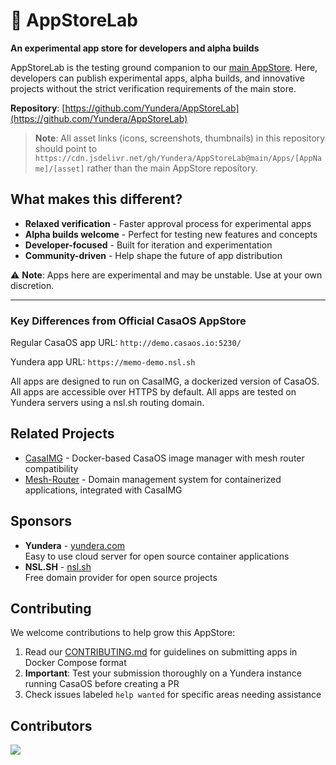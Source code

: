 # 🧪 AppStoreLab

**An experimental app store for developers and alpha builds**

AppStoreLab is the testing ground companion to our [main AppStore](https://github.com/Yundera/AppStore). Here, developers can publish experimental apps, alpha builds, and innovative projects without the strict verification requirements of the main store.

**Repository**: [https://github.com/Yundera/AppStoreLab](https://github.com/Yundera/AppStoreLab)

> **Note**: All asset links (icons, screenshots, thumbnails) in this repository should point to `https://cdn.jsdelivr.net/gh/Yundera/AppStoreLab@main/Apps/[AppName]/[asset]` rather than the main AppStore repository.

## What makes this different?

- **Relaxed verification** - Faster approval process for experimental apps
- **Alpha builds welcome** - Perfect for testing new features and concepts
- **Developer-focused** - Built for iteration and experimentation
- **Community-driven** - Help shape the future of app distribution

⚠️ **Note**: Apps here are experimental and may be unstable. Use at your own discretion.

---

### Key Differences from Official CasaOS AppStore
Regular CasaOS app URL:
```http://demo.casaos.io:5230/```

Yundera app URL:
```https://memo-demo.nsl.sh```

All apps are designed to run on CasaIMG, a dockerized version of CasaOS.
All apps are accessible over HTTPS by default.
All apps are tested on Yundera servers using a nsl.sh routing domain.

## Related Projects
- [CasaIMG](https://github.com/yundera/casa-img) - Docker-based CasaOS image manager with mesh router compatibility
- [Mesh-Router](https://github.com/yundera/mesh-router) - Domain management system for containerized applications, integrated with CasaIMG

## Sponsors
* **Yundera** - [yundera.com](https://yundera.com)  
  Easy to use cloud server for open source container applications
* **NSL.SH** - [nsl.sh](https://nsl.sh)  
  Free domain provider for open source projects

## Contributing
We welcome contributions to help grow this AppStore:

1. Read our [CONTRIBUTING.md](CONTRIBUTING.md) for guidelines on submitting apps in Docker Compose format
2. **Important**: Test your submission thoroughly on a Yundera instance running CasaOS before creating a PR
3. Check issues labeled `help wanted` for specific areas needing assistance

## Contributors
<a href="https://github.com/yundera/AppStore/graphs/contributors">
  <img src="https://contrib.rocks/image?repo=yundera/AppStore" />
</a>

<!-- ALL-CONTRIBUTORS-LIST:START - Do not remove or modify this section -->
<!-- prettier-ignore-start -->
<!-- markdownlint-disable -->

<!-- markdownlint-restore -->
<!-- prettier-ignore-end -->
<!-- ALL-CONTRIBUTORS-LIST:END -->
